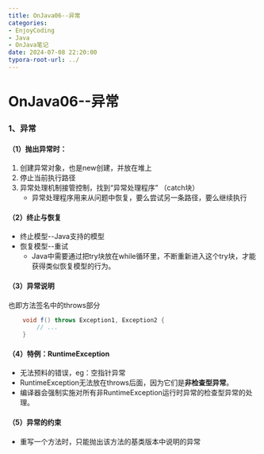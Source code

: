 ```yaml
---
title: OnJava06--异常
categories: 
- EnjoyCoding
- Java
- OnJava笔记
date: 2024-07-08 22:20:00
typora-root-url: ../ 
---
```


# OnJava06--异常

### 1、异常

#### （1）抛出异常时：

1. 创建异常对象，也是new创建，并放在堆上
2. 停止当前执行路径
3. 异常处理机制接管控制，找到“异常处理程序” （catch块）
   - 异常处理程序用来从问题中恢复，要么尝试另一条路径，要么继续执行

#### （2）终止与恢复

- 终止模型--Java支持的模型
- 恢复模型--重试
  - Java中需要通过把try块放在while循环里，不断重新进入这个try块，才能获得类似恢复模型的行为。

#### （3）异常说明

也即方法签名中的throws部分

```java
    void f() throws Exception1, Exception2 {
        // ...
    }
```

#### （4）特例：RuntimeException

- 无法预料的错误，eg：空指针异常
- RuntimeException无法放在throws后面，因为它们是**非检查型异常**。
- 编译器会强制实施对所有非RuntimeException运行时异常的检查型异常的处理。

#### （5）异常的约束

- 重写一个方法时，只能抛出该方法的基类版本中说明的异常

